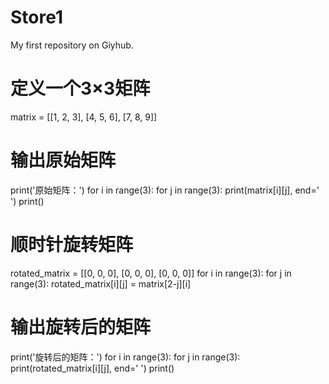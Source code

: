 # Store1
My first repository on Giyhub.
# 定义一个3×3矩阵
matrix = [[1, 2, 3], [4, 5, 6], [7, 8, 9]]

# 输出原始矩阵
print('原始矩阵：')
for i in range(3):
    for j in range(3):
        print(matrix[i][j], end=' ')
    print()

# 顺时针旋转矩阵
rotated_matrix = [[0, 0, 0], [0, 0, 0], [0, 0, 0]]
for i in range(3):
    for j in range(3):
        rotated_matrix[i][j] = matrix[2-j][i]

# 输出旋转后的矩阵
print('旋转后的矩阵：')
for i in range(3):
    for j in range(3):
        print(rotated_matrix[i][j], end=' ')
    print()
